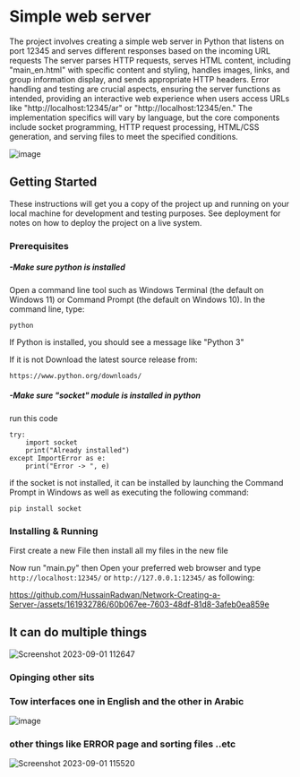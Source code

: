 # Simple web server

The project involves creating a simple web server in Python that listens on port 12345 and serves different responses based on the incoming URL requests
The server parses HTTP requests, serves HTML content, including "main_en.html" with specific content and styling, handles images, links, and group information display, and sends appropriate HTTP headers. Error handling and testing are crucial aspects, ensuring the server functions as intended, providing an interactive web experience when users access URLs like "http://localhost:12345/ar" or "http://localhost:12345/en." The implementation specifics will vary by language, but the core components include socket programming, HTTP request processing, HTML/CSS generation, and serving files to meet the specified conditions.

![image](https://github.com/HussainRadwan/Network-Creating-a-Server-/assets/161932786/926c5b5f-cd9b-4b4d-8fad-e7cea10fe871)

## Getting Started

These instructions will get you a copy of the project up and running on your local machine for development and testing purposes. See deployment for notes on how to deploy the project on a live system.

### Prerequisites

##### -Make sure python is installed

Open a command line tool such as Windows Terminal (the default on Windows 11) or Command Prompt (the default on Windows 10). In the command line, type:
```
python
```
If Python is installed, you should see a message like "Python 3"

If it is not Download the latest source release from: 
```
https://www.python.org/downloads/
```
##### -Make sure "socket" module is installed in python
run this code 
```
try:
	import socket
	print("Already installed")
except ImportError as e:
	print("Error -> ", e)
```
if the socket is not installed, it can be installed by launching the Command Prompt in Windows as well as executing the following command:
```
pip install socket
```

### Installing & Running

First create a new File then install all my files in the new file 

Now run "main.py" then Open your preferred web browser and type `http://localhost:12345/` or `http://127.0.0.1:12345/` as following:

https://github.com/HussainRadwan/Network-Creating-a-Server-/assets/161932786/60b067ee-7603-48df-81d8-3afeb0ea859e


## It can do multiple things 
![Screenshot 2023-09-01 112647](https://github.com/HussainRadwan/Network-Creating-a-Server-/assets/161932786/fea4e894-21b6-4329-aa13-c677e22eee3e)

### Opinging other sits 

### Tow interfaces one in English and the other in Arabic 
![image](https://github.com/HussainRadwan/Network-Creating-a-Server-/assets/161932786/bfa6ba33-0a5c-4caf-9a81-f32419e5acde)

### other things like ERROR page and sorting files ..etc
![Screenshot 2023-09-01 115520](https://github.com/HussainRadwan/Network-Creating-a-Server-/assets/161932786/671bd07c-e6be-47d9-94a0-6a8729e9278c)
